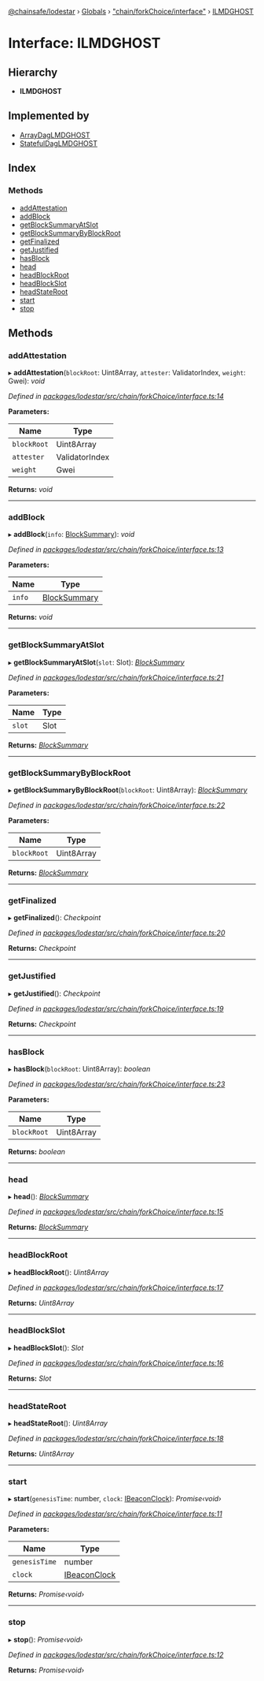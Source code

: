 [@chainsafe/lodestar](../README.md) › [Globals](../globals.md) › ["chain/forkChoice/interface"](../modules/_chain_forkchoice_interface_.md) › [ILMDGHOST](_chain_forkchoice_interface_.ilmdghost.md)

# Interface: ILMDGHOST

## Hierarchy

* **ILMDGHOST**

## Implemented by

* [ArrayDagLMDGHOST](../classes/_chain_forkchoice_arraydag_lmdghost_.arraydaglmdghost.md)
* [StatefulDagLMDGHOST](../classes/_chain_forkchoice_statefuldag_lmdghost_.statefuldaglmdghost.md)

## Index

### Methods

* [addAttestation](_chain_forkchoice_interface_.ilmdghost.md#addattestation)
* [addBlock](_chain_forkchoice_interface_.ilmdghost.md#addblock)
* [getBlockSummaryAtSlot](_chain_forkchoice_interface_.ilmdghost.md#getblocksummaryatslot)
* [getBlockSummaryByBlockRoot](_chain_forkchoice_interface_.ilmdghost.md#getblocksummarybyblockroot)
* [getFinalized](_chain_forkchoice_interface_.ilmdghost.md#getfinalized)
* [getJustified](_chain_forkchoice_interface_.ilmdghost.md#getjustified)
* [hasBlock](_chain_forkchoice_interface_.ilmdghost.md#hasblock)
* [head](_chain_forkchoice_interface_.ilmdghost.md#head)
* [headBlockRoot](_chain_forkchoice_interface_.ilmdghost.md#headblockroot)
* [headBlockSlot](_chain_forkchoice_interface_.ilmdghost.md#headblockslot)
* [headStateRoot](_chain_forkchoice_interface_.ilmdghost.md#headstateroot)
* [start](_chain_forkchoice_interface_.ilmdghost.md#start)
* [stop](_chain_forkchoice_interface_.ilmdghost.md#stop)

## Methods

###  addAttestation

▸ **addAttestation**(`blockRoot`: Uint8Array, `attester`: ValidatorIndex, `weight`: Gwei): *void*

*Defined in [packages/lodestar/src/chain/forkChoice/interface.ts:14](https://github.com/ChainSafe/lodestar/blob/b76b72d03/packages/lodestar/src/chain/forkChoice/interface.ts#L14)*

**Parameters:**

Name | Type |
------ | ------ |
`blockRoot` | Uint8Array |
`attester` | ValidatorIndex |
`weight` | Gwei |

**Returns:** *void*

___

###  addBlock

▸ **addBlock**(`info`: [BlockSummary](_chain_forkchoice_interface_.blocksummary.md)): *void*

*Defined in [packages/lodestar/src/chain/forkChoice/interface.ts:13](https://github.com/ChainSafe/lodestar/blob/b76b72d03/packages/lodestar/src/chain/forkChoice/interface.ts#L13)*

**Parameters:**

Name | Type |
------ | ------ |
`info` | [BlockSummary](_chain_forkchoice_interface_.blocksummary.md) |

**Returns:** *void*

___

###  getBlockSummaryAtSlot

▸ **getBlockSummaryAtSlot**(`slot`: Slot): *[BlockSummary](_chain_forkchoice_interface_.blocksummary.md)*

*Defined in [packages/lodestar/src/chain/forkChoice/interface.ts:21](https://github.com/ChainSafe/lodestar/blob/b76b72d03/packages/lodestar/src/chain/forkChoice/interface.ts#L21)*

**Parameters:**

Name | Type |
------ | ------ |
`slot` | Slot |

**Returns:** *[BlockSummary](_chain_forkchoice_interface_.blocksummary.md)*

___

###  getBlockSummaryByBlockRoot

▸ **getBlockSummaryByBlockRoot**(`blockRoot`: Uint8Array): *[BlockSummary](_chain_forkchoice_interface_.blocksummary.md)*

*Defined in [packages/lodestar/src/chain/forkChoice/interface.ts:22](https://github.com/ChainSafe/lodestar/blob/b76b72d03/packages/lodestar/src/chain/forkChoice/interface.ts#L22)*

**Parameters:**

Name | Type |
------ | ------ |
`blockRoot` | Uint8Array |

**Returns:** *[BlockSummary](_chain_forkchoice_interface_.blocksummary.md)*

___

###  getFinalized

▸ **getFinalized**(): *Checkpoint*

*Defined in [packages/lodestar/src/chain/forkChoice/interface.ts:20](https://github.com/ChainSafe/lodestar/blob/b76b72d03/packages/lodestar/src/chain/forkChoice/interface.ts#L20)*

**Returns:** *Checkpoint*

___

###  getJustified

▸ **getJustified**(): *Checkpoint*

*Defined in [packages/lodestar/src/chain/forkChoice/interface.ts:19](https://github.com/ChainSafe/lodestar/blob/b76b72d03/packages/lodestar/src/chain/forkChoice/interface.ts#L19)*

**Returns:** *Checkpoint*

___

###  hasBlock

▸ **hasBlock**(`blockRoot`: Uint8Array): *boolean*

*Defined in [packages/lodestar/src/chain/forkChoice/interface.ts:23](https://github.com/ChainSafe/lodestar/blob/b76b72d03/packages/lodestar/src/chain/forkChoice/interface.ts#L23)*

**Parameters:**

Name | Type |
------ | ------ |
`blockRoot` | Uint8Array |

**Returns:** *boolean*

___

###  head

▸ **head**(): *[BlockSummary](_chain_forkchoice_interface_.blocksummary.md)*

*Defined in [packages/lodestar/src/chain/forkChoice/interface.ts:15](https://github.com/ChainSafe/lodestar/blob/b76b72d03/packages/lodestar/src/chain/forkChoice/interface.ts#L15)*

**Returns:** *[BlockSummary](_chain_forkchoice_interface_.blocksummary.md)*

___

###  headBlockRoot

▸ **headBlockRoot**(): *Uint8Array*

*Defined in [packages/lodestar/src/chain/forkChoice/interface.ts:17](https://github.com/ChainSafe/lodestar/blob/b76b72d03/packages/lodestar/src/chain/forkChoice/interface.ts#L17)*

**Returns:** *Uint8Array*

___

###  headBlockSlot

▸ **headBlockSlot**(): *Slot*

*Defined in [packages/lodestar/src/chain/forkChoice/interface.ts:16](https://github.com/ChainSafe/lodestar/blob/b76b72d03/packages/lodestar/src/chain/forkChoice/interface.ts#L16)*

**Returns:** *Slot*

___

###  headStateRoot

▸ **headStateRoot**(): *Uint8Array*

*Defined in [packages/lodestar/src/chain/forkChoice/interface.ts:18](https://github.com/ChainSafe/lodestar/blob/b76b72d03/packages/lodestar/src/chain/forkChoice/interface.ts#L18)*

**Returns:** *Uint8Array*

___

###  start

▸ **start**(`genesisTime`: number, `clock`: [IBeaconClock](_chain_clock_interface_.ibeaconclock.md)): *Promise‹void›*

*Defined in [packages/lodestar/src/chain/forkChoice/interface.ts:11](https://github.com/ChainSafe/lodestar/blob/b76b72d03/packages/lodestar/src/chain/forkChoice/interface.ts#L11)*

**Parameters:**

Name | Type |
------ | ------ |
`genesisTime` | number |
`clock` | [IBeaconClock](_chain_clock_interface_.ibeaconclock.md) |

**Returns:** *Promise‹void›*

___

###  stop

▸ **stop**(): *Promise‹void›*

*Defined in [packages/lodestar/src/chain/forkChoice/interface.ts:12](https://github.com/ChainSafe/lodestar/blob/b76b72d03/packages/lodestar/src/chain/forkChoice/interface.ts#L12)*

**Returns:** *Promise‹void›*
